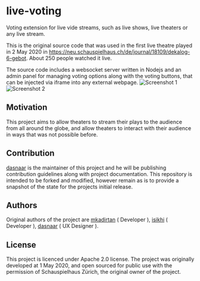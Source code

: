 # live-voting
Voting extension for live vide streams, such as live shows, live theaters or any live stream.

This is the original source code that was used in the first live theatre played in 2 May 2020 in https://neu.schauspielhaus.ch/de/journal/18109/dekalog-6-gebot. About 250 people watched it live.

The source code includes a websocket server written in Nodejs and an admin panel for managing voting options along with the voting buttons, that can be injected via iframe into any external webpage.
![Screenshot 1](https://github.com/mkadirtan/live-voting/blob/main/docs/screenshot_1.jpg?raw=true)
![Screenshot 2](https://github.com/mkadirtan/live-voting/blob/main/docs/screenshot_2.jpg?raw=true)

## Motivation

This project aims to allow theaters to stream their plays to the audience from all around the globe, and allow theaters to interact with their audience in ways that was not possible before.

## Contribution

[dasnaar](github.com/dasnaar) is the maintainer of this project and he will be publishing contribution guidelines along with project documentation. This repository is intended to be forked and modified, however remain as is to provide a snapshot of the state for the projects initial release.

## Authors

Original authors of the project are [mkadirtan](github.com/mkadirtan) ( Developer ), [isikhi](github.com/isikhi) ( Developer ), [dasnaar](github.com/dasnaar) ( UX Designer ).

## License

This project is licenced under Apache 2.0 license. The project was originally developed at 1 May 2020, and open sourced for public use with the permission of Schauspielhaus Zürich, the original owner of the project.
